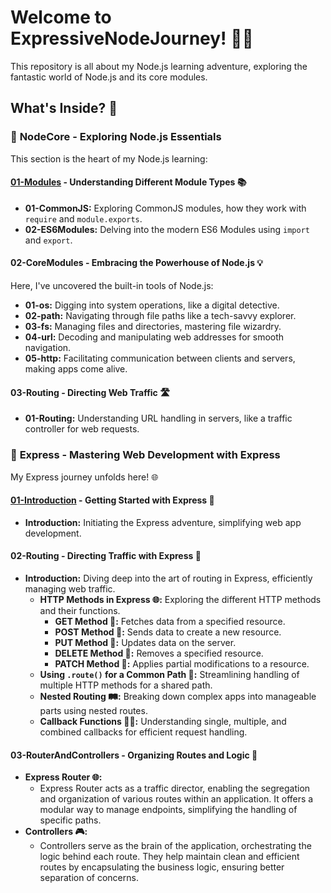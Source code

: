 
# Welcome to ExpressiveNodeJourney! 🚀🌟

This repository is all about my Node.js learning adventure, exploring the fantastic world of Node.js and its core modules.

## What's Inside? 📂

### 📁 **NodeCore** - Exploring Node.js Essentials

This section is the heart of my Node.js learning:

#### [01-Modules](01.NodeCore/01-Modules) - Understanding Different Module Types 📚

- **01-CommonJS:** Exploring CommonJS modules, how they work with `require` and `module.exports`.
- **02-ES6Modules:** Delving into the modern ES6 Modules using `import` and `export`.

#### 02-CoreModules - Embracing the Powerhouse of Node.js 💡

Here, I've uncovered the built-in tools of Node.js:

- **01-os:** Digging into system operations, like a digital detective.
- **02-path:** Navigating through file paths like a tech-savvy explorer.
- **03-fs:** Managing files and directories, mastering file wizardry.
- **04-url:** Decoding and manipulating web addresses for smooth navigation.
- **05-http:** Facilitating communication between clients and servers, making apps come alive.

#### 03-Routing - Directing Web Traffic 🛣️
- **01-Routing:** Understanding URL handling in servers, like a traffic controller for web requests.


### 📁 **Express** - Mastering Web Development with Express

My Express journey unfolds here! 🌐

#### [01-Introduction](01.Express/01-Introduction) - Getting Started with Express 🚀
- **Introduction:** Initiating the Express adventure, simplifying web app development.

#### 02-Routing - Directing Traffic with Express 🚦
- **Introduction:** Diving deep into the art of routing in Express, efficiently managing web traffic.
  - **HTTP Methods in Express 🌐:** Exploring the different HTTP methods and their functions.
    - **GET Method 🚀:** Fetches data from a specified resource.
    - **POST Method 📨:** Sends data to create a new resource.
    - **PUT Method 🔁:** Updates data on the server.
    - **DELETE Method 🚫:** Removes a specified resource.
    - **PATCH Method 🌳:** Applies partial modifications to a resource.
  - **Using `.route()` for a Common Path 🌟:** Streamlining handling of multiple HTTP methods for a shared path.
  - **Nested Routing 🛤️:** Breaking down complex apps into manageable parts using nested routes.
  - **Callback Functions 💃🎵:** Understanding single, multiple, and combined callbacks for efficient request handling.

#### 03-RouterAndControllers - Organizing Routes and Logic 🚦

- **Express Router 🌐:**
  - Express Router acts as a traffic director, enabling the segregation and organization of various routes within an application. It offers a modular way to manage endpoints, simplifying the handling of specific paths.
- **Controllers 🎮:**
  - Controllers serve as the brain of the application, orchestrating the logic behind each route. They help maintain clean and efficient routes by encapsulating the business logic, ensuring better separation of concerns.